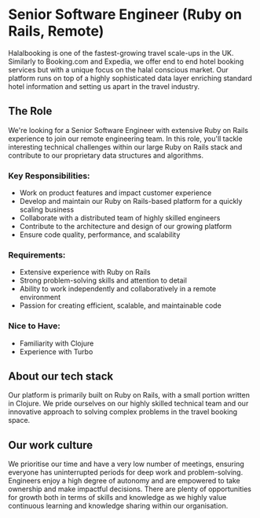 # **Senior Software Engineer (Ruby on Rails, Remote)**

Halalbooking is one of the fastest-growing travel scale-ups in the UK. Similarly to Booking.com and Expedia, we offer end to end hotel booking services but with a unique focus on the halal conscious market. Our platform runs on top of a highly sophisticated data layer enriching standard hotel information and setting us apart in the travel industry.

## **The Role**

We're looking for a Senior Software Engineer with extensive Ruby on Rails experience to join our remote engineering team. In this role, you'll tackle interesting technical challenges within our large Ruby on Rails stack and contribute to our proprietary data structures and algorithms.

### **Key Responsibilities:**

* Work on product features and impact customer experience  
* Develop and maintain our Ruby on Rails-based platform for a quickly scaling business  
* Collaborate with a distributed team of highly skilled engineers  
* Contribute to the architecture and design of our growing platform  
* Ensure code quality, performance, and scalability

### **Requirements:**

* Extensive experience with Ruby on Rails  
* Strong problem-solving skills and attention to detail  
* Ability to work independently and collaboratively in a remote environment  
* Passion for creating efficient, scalable, and maintainable code

### **Nice to Have:**

* Familiarity with Clojure  
* Experience with Turbo

## **About our tech stack**

Our platform is primarily built on Ruby on Rails, with a small portion written in Clojure. We pride ourselves on our highly skilled technical team and our innovative approach to solving complex problems in the travel booking space.

## **Our work culture**

We prioritise our time and have a  very low number of meetings, ensuring everyone has uninterrupted periods for deep work and problem-solving. Engineers enjoy a high degree of autonomy and are empowered to take ownership and make impactful decisions. There are plenty of opportunities for growth both in terms of skills and knowledge as we highly value continuous learning and knowledge sharing within our organisation. 

